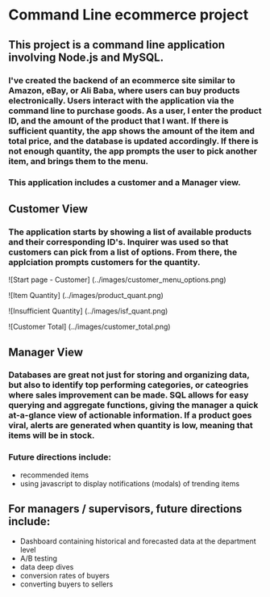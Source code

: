 # Command Line ecommerce project 

## This project is a command line application involving Node.js and MySQL.

### I've created the backend of an ecommerce site similar to Amazon, eBay, or Ali Baba, where users can buy products electronically. Users interact with the application via the command line to purchase goods. As a user, I enter the product ID, and the amount of the product that I want. If there is sufficient quantity, the app shows the amount of the item and total price, and the database is updated accordingly. If there is not enough quantity, the app prompts the user to pick another item, and brings them to the menu. 


###  This application includes a customer and a Manager view.




## Customer View 

### The application starts by showing a list of available products and their corresponding ID's. Inquirer was used so that customers can pick from a list of options. From there, the applciation prompts customers for the quantity. 

![Start page - Customer] (../images/customer_menu_options.png)

![Item Quantity] (../images/product_quant.png)

![Insufficient Quantity] (../images/isf_quant.png)

![Customer Total] (../images/customer_total.png)



## Manager View  

### Databases are great not just for storing and organizing data, but also to identify  top performing categories, or cateogries where sales improvement can be made. SQL allows for easy querying and aggregate functions, giving the manager a quick at-a-glance view of actionable information. If a product goes viral, alerts are generated when quantity is low, meaning that items will be in stock.

### Future directions include:
* recommended items
* using javascript to display notifications (modals) of trending items 

## For managers / supervisors, future directions include:
* Dashboard containing historical and forecasted data at the department level
* A/B testing
* data deep dives
* conversion rates of buyers
* converting buyers to sellers 

